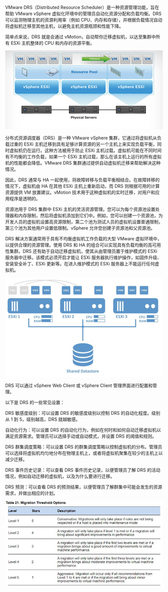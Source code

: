 VMware DRS（Distributed Resource Scheduler）是一种资源管理功能，旨在帮助 VMware vSphere 虚拟化环境中的管理员自动化资源分配和负载均衡。DRS 可以监测物理主机的资源利用率（例如 CPU、内存和存储），并根据负载情况自动将虚拟机迁移至其他主机，以避免主机资源瓶颈和性能下降。

简单点来说，DRS 就是会通过 vMotion，自动帮你迁移虚拟机，以达至集群中所有 ESXi 主机整体的 CPU 和内存的资源平衡。

![img](./.assets/RDS/tn-vmotion-esxi.jpg)

分布式资源调度器（DRS）是一种 VMware vSphere 集群，它通过将虚拟机从负载过重的 ESXi 主机迁移到具有足够计算资源的另一个主机上来实现负载平衡，同时虚拟机仍在运行。这种方法被用于防止 ESXi 主机过载。虚拟机可能在不同时间有不均衡的工作负载，如果一个 ESXi 主机过载，那么在该主机上运行的所有虚拟机的性能都会降低。VMware DRS 集群通过提供自动虚拟机迁移来帮助解决这种情况。

因此，DRS 通常与 HA 一起使用，将故障转移与负载平衡相结合。在故障转移的情况下，虚拟机由 HA 在其他 ESXi 主机上重新启动，而 DRS 则根据可用的计算资源提供 VM 放置建议。vMotion 技术用于这种虚拟机的实时迁移，对用户和应用程序是透明的。

资源池用于 DRS 集群中 ESXi 主机的灵活资源管理。您可以为每个资源池设置处理器和内存限制，然后将虚拟机添加到它们中。例如，您可以创建一个资源池，为开发人员的虚拟机设置高资源限制，第二个池为测试人员的虚拟机设置普通限制，第三个池为其他用户设置低限制。vSphere 允许您创建子资源池和父资源池。

DRS 解决方案通常用于具有不均衡虚拟机工作负载的大型 VMware 虚拟环境中，以提供合理的资源管理。使用 DRS 和 HA 的组合可以实现具有负载均衡的高可用性集群。DRS 还有助于自动迁移虚拟机，使其从由管理员置于维护模式的 ESXi 服务器中迁移。该模式必须开启才能让 ESXi 服务器执行维护操作，如固件升级、安装安全补丁、ESXi 更新等。在进入维护模式的 ESXi 服务器上不能运行任何虚拟机。

![什么是DRS](./.assets/RDS/什么是DRS-1024x645.jpg)

DRS 可以通过 vSphere Web Client 或 vSphere Client 管理界面进行配置和管理。

以下是 DRS 的一些常见设置：

DRS 敏感度级别：可以设置 DRS 的敏感度级别以控制 DRS 的自动化程度。级别从 1 到 5，级别越高，DRS 就越敏感。

自动化行为：可以设置 DRS 的自动化行为，例如在何时和如何自动迁移虚拟机以满足资源需求。管理员可以选择手动或自动模式，并设置 DRS 的阈值和规则。

DRS 群集调度策略：可以设置 DRS 的群集调度策略以控制虚拟机的分布。管理员可以选择将虚拟机均匀地分布在物理主机上，或者将虚拟机聚集在较少的主机上以减少迁移。

DRS 事件历史记录：可以查看 DRS 事件历史记录，以便管理员了解 DRS 的活动情况，例如自动迁移的虚拟机，以及为什么要进行迁移。

DRS 预测：可以查看 DRS 的预测结果，以便管理员了解群集中可能会发生的资源需求，并做出相应的计划。

![DRS级别](./.assets/RDS/DRS级别.jpg)